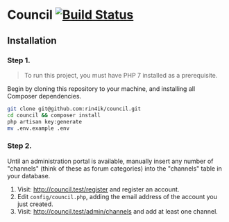  # Council [![Build Status](https://travis-ci.org/rin4ik/council.svg?branch=master)](https://travis-ci.org/rin4ik/council)

 ## Installation
 
 ### Step 1.
 
 > To run this project, you must have PHP 7 installed as a prerequisite.

 Begin by cloning this repository to your machine, and installing all Composer dependencies.
 
 ```bash
 git clone git@github.com:rin4ik/council.git
 cd council && composer install
 php artisan key:generate
 mv .env.example .env
 ```
 
 ### Step 2.
 
Until an administration portal is available, manually insert any number of "channels" (think of these as forum categories) into the "channels" table in your database.
 
 1. Visit: http://council.test/register and register an account.
 1. Edit `config/council.php`, adding the email address of the account you just created.
 1. Visit: http://council.test/admin/channels and add at least one channel.  
 